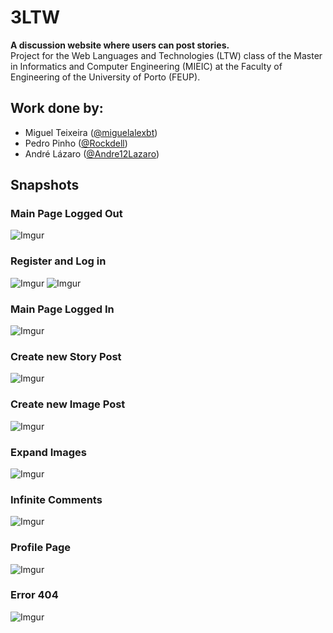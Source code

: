 # 3LTW
**A discussion website where users can post stories.**   
Project for the Web Languages and Technologies (LTW) class of the Master in Informatics and Computer Engineering (MIEIC) at the Faculty of Engineering of the University of Porto (FEUP).

## Work done by:
- Miguel Teixeira ([@miguelalexbt](https://github.com/miguelalexbt))
- Pedro Pinho ([@Rockdell](https://github.com/Rockdell))
- André Lázaro ([@Andre12Lazaro](https://github.com/Andre12Lazaro))

## Snapshots
### Main Page Logged Out
![Imgur](https://imgur.com/OpgSRmT.png)

### Register and Log in
![Imgur](https://imgur.com/ffIFxfD.png)
![Imgur](https://imgur.com/FfDGIoW.png)

### Main Page Logged In
![Imgur](https://imgur.com/Qs1zldd.png)

### Create new Story Post
![Imgur](https://imgur.com/5XoXNuf.png)

### Create new Image Post
![Imgur](https://imgur.com/fyNSOye.png)

### Expand Images
![Imgur](https://imgur.com/NOa1FxK.png)

### Infinite Comments
![Imgur](https://imgur.com/fza6EgM.png)

### Profile Page
![Imgur](https://imgur.com/u11Fp6f.png)

### Error 404
![Imgur](https://imgur.com/zTE9I2x.png)
